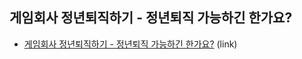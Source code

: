 ## 게임회사 정년퇴직하기 - 정년퇴직 가능하긴 한가요?
- [게임회사 정년퇴직하기 - 정년퇴직 가능하긴 한가요?](https://ndc.nexon.com/session/sessionView?sessNo=100007467) (link)

